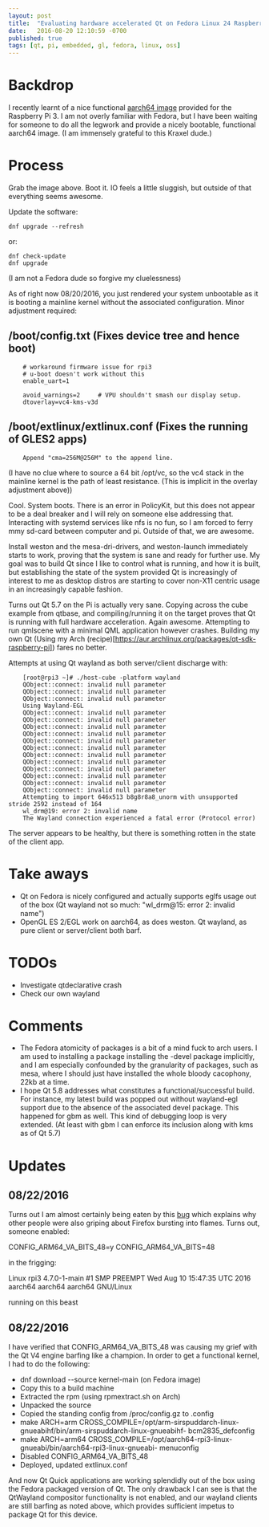 ```yaml
---
layout: post
title:  "Evaluating hardware accelerated Qt on Fedora Linux 24 Raspberry Pi 3 (Aarch64)"
date:   2016-08-20 12:10:59 -0700
published: true
tags: [qt, pi, embedded, gl, fedora, linux, oss]
---
```


# Backdrop

I recently learnt of a nice functional [aarch64 image](https://www.kraxel.org/blog/2016/04/fedora-on-raspberry-pi-updates/) provided for the Raspberry Pi 3. I am not overly familiar with Fedora, but I have been waiting for someone to do all the legwork and provide a nicely bootable, functional aarch64 image. (I am immensely grateful to this Kraxel dude.)

# Process

Grab the image above. Boot it. IO feels a little sluggish, but outside of that everything seems awesome.  

Update the software:

    dnf upgrade --refresh

or:

    dnf check-update
    dnf upgrade

(I am not a Fedora dude so forgive my cluelessness)

As of right now 08/20/2016, you just rendered your system unbootable as it is booting a mainline kernel without the associated configuration. Minor adjustment required:

## /boot/config.txt (Fixes device tree and hence boot)

        # workaround firmware issue for rpi3
        # u-boot doesn't work without this
        enable_uart=1
        
        avoid_warnings=2     # VPU shouldn't smash our display setup.
        dtoverlay=vc4-kms-v3d

## /boot/extlinux/extlinux.conf (Fixes the running of GLES2 apps)

        Append "cma=256M@256M" to the append line.

(I have no clue where to source a 64 bit /opt/vc, so the vc4 stack in the mainline kernel is the path of least resistance. (This is implicit in the overlay adjustment above))

Cool. System boots. There is an error in PolicyKit, but this does not appear to be a deal breaker and I will rely on someone else addressing that. Interacting with systemd services like nfs is no fun, so I am forced to ferry mmy sd-card between computer and pi. Outside of that, we are awesome.

Install weston and the mesa-dri-drivers, and weston-launch immediately starts to work, proving that the system is sane and ready for further use. My goal was to build Qt since I like to control what is running, and how it is built, but establishing the state of the system provided Qt is increasingly of interest to me as desktop distros are starting to cover non-X11 centric usage in an increasingly capable fashion.

Turns out Qt 5.7 on the Pi is actually very sane. Copying across the cube example from qtbase, and compiling/running it on the target proves that Qt is running with full hardware acceleration. Again awesome.  Attempting to run qmlscene with a minimal QML application however crashes. Building my own Qt (Using my Arch (recipe)[https://aur.archlinux.org/packages/qt-sdk-raspberry-pi]) fares no better.

Attempts at using Qt wayland as both server/client discharge with:

        [root@rpi3 ~]# ./host-cube -platform wayland
        QObject::connect: invalid null parameter
        QObject::connect: invalid null parameter
        QObject::connect: invalid null parameter
        Using Wayland-EGL
        QObject::connect: invalid null parameter
        QObject::connect: invalid null parameter
        QObject::connect: invalid null parameter
        QObject::connect: invalid null parameter
        QObject::connect: invalid null parameter
        QObject::connect: invalid null parameter
        QObject::connect: invalid null parameter
        QObject::connect: invalid null parameter
        QObject::connect: invalid null parameter
        QObject::connect: invalid null parameter
        QObject::connect: invalid null parameter
        QObject::connect: invalid null parameter
        Attempting to import 646x513 b8g8r8a8_unorm with unsupported stride 2592 instead of 164
        wl_drm@19: error 2: invalid name
        The Wayland connection experienced a fatal error (Protocol error)

The server appears to be healthy, but there is something rotten in the state of the client app.

# Take aways

* Qt on Fedora is nicely configured and actually supports eglfs usage out of the box (Qt wayland not so much: "wl_drm@15: error 2: invalid name")
* OpenGL ES 2/EGL work on aarch64, as does weston. Qt wayland, as pure client or server/client both barf.

# TODOs

* Investigate qtdeclarative crash
* Check our own wayland

# Comments

* The Fedora atomicity of packages is a bit of a mind fuck to arch users. I am used to installing a package installing the -devel package implicitly, and I am especially confounded by the granularity of packages, such as mesa, where I should just have installed the whole bloody cacophony, 22kb at a time.
* I hope Qt 5.8 addresses what constitutes a functional/successful build. For instance, my latest build was popped out without wayland-egl support due to the absence of the associated devel package. This happened for gbm as well. This kind of debugging loop is very extended. (At least with gbm I can enforce its inclusion along with kms as of Qt 5.7)

# Updates

## 08/22/2016

Turns out I am almost certainly being eaten by this [bug](https://bugreports.qt.io/browse/QTBUG-54822) which explains why other people were also griping about Firefox bursting into flames. Turns out, someone enabled:

CONFIG_ARM64_VA_BITS_48=y
CONFIG_ARM64_VA_BITS=48

in the frigging:

Linux rpi3 4.7.0-1-main #1 SMP PREEMPT Wed Aug 10 15:47:35 UTC 2016 aarch64 aarch64 aarch64 GNU/Linux

running on this beast

## 08/22/2016

I have verified that CONFIG_ARM64_VA_BITS_48 was causing my grief with the Qt V4 engine barfing like a champion. In order to get a functional kernel, I had to do the following:

* dnf download --source kernel-main (on Fedora image)
* Copy this to a build machine
* Extracted the rpm (using rpmextract.sh on Arch)
* Unpacked the source
* Copied the standing config from /proc/config.gz to .config
* make ARCH=arm CROSS_COMPILE=/opt/arm-sirspuddarch-linux-gnueabihf/bin/arm-sirspuddarch-linux-gnueabihf- bcm2835_defconfig
* make ARCH=arm64 CROSS_COMPILE=/opt/aarch64-rpi3-linux-gnueabi/bin/aarch64-rpi3-linux-gnueabi- menuconfig
* Disabled CONFIG_ARM64_VA_BITS_48
* Deployed, updated extlinux.conf

And now Qt Quick applications are working splendidly out of the box using the Fedora packaged version of Qt. The only drawback I can see is that the QtWayland compositor functionality is not enabled, and our wayland clients are still barfing as noted above, which provides sufficient impetus to package Qt for this device.
